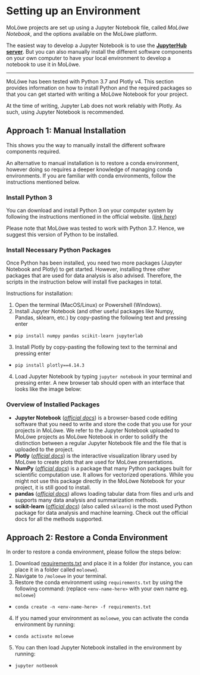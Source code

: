 # Setting up an Environment

MoLöwe projects are set up using a Jupyter Notebook file, called *MoLöwe Notebook*, and the options available on the MoLöwe platform.

The easiest way to develop a Jupyter Notebook is to use the [**JupyterHub server**](jupyter.leuphana.de).
But you can also manually install the different software components on your own computer to have your local
environment to develop a notebook to use it in MoLöwe. 

---

MoLöwe has been tested with Python 3.7 and Plotly v4. This section provides information on how to install Python
and the required packages so that you can get started with writing a MoLöwe Notebook for your project.

At the time of writing, Jupyter Lab does not work reliably with Plotly. As such, using Jupyter Notebook is recommended.

## **Approach 1: Manual Installation**

This shows you the way to manually install the different software components required. 

An alternative to manual installation is to restore a conda environment, however doing so requires a deeper
knowledge of managing conda environments. If you are familiar with conda environments, follow the instructions mentioned below.

### Install Python 3

You can download and install Python 3 on your computer system by following the instructions mentioned in the official website.
([*link here*](https://www.python.org/downloads/))

Please note that MoLöwe was tested to work with Python 3.7. Hence, we suggest this version of Python to be installed.

### Install Necessary Python Packages

Once Python has been installed, you need two more packages (Jupyter Notebook and Plotly) to get started.
However, installing three other packages that are used for data analysis is also advised. Therefore, the scripts in
the instruction below will install five packages in total.

Instructions for installation:

1. Open the terminal (MacOS/Linux) or Powershell (Windows).
2. Install Jupyter Notebook (and other useful packages like Numpy, Pandas, sklearn, etc.) by copy-pasting the following text and pressing enter
  - `pip install numpy pandas scikit-learn jupyterlab`
3. Install Plotly by copy-pasting the following text to the terminal and pressing enter
  - `pip install plotly==4.14.3`
4. Load Jupyter Notebook by typing `jupyter notebook` in your terminal and pressing enter. A new browser tab should open with an interface that looks like the image below:

### Overview of Installed Packages

* **Jupyter Notebook** ([*official docs*](https://jupyter-notebook.readthedocs.io/en/stable/)) is a browser-based code editing software that you need to write and store the code that you use for your projects in MoLöwe. We refer to the Jupyter Notebook uploaded to MoLöwe projects as MoLöwe Notebook in order to solidify the distinction between a regular Jupyter Notebook file and the file that is uploaded to the project.
* **Plotly** ([*official docs*](https://plotly.com/python/)) is the interactive visualization library used by MoLöwe to create plots that are used for MoLöwe presentations.
* **NumPy** ([*official docs*](https://numpy.org/doc/stable/)) is a package that many Python packages built for scientific computation use. It allows for vectorized operations. While you might not use this package directly in the MoLöwe Notebook for your project, it is still good to install.
* **pandas** ([*official docs*](https://pandas.pydata.org/docs/user_guide/index.html)) allows loading tabular data from files and urls and supports many data analysis and summarization methods.
* **scikit-learn** ([*official docs*](https://scikit-learn.org/stable/user_guide.html)) (also called `sklearn`) is the most used Python package for data analysis and machine learning. Check out the official docs for all the methods supported.

## **Approach 2: Restore a Conda Environment** 

In order to restore a conda environment, please follow the steps below:

1. Download [requirements.txt](./assets/requirements.txt) and place it in a folder (for instance, you can place it in a folder called `moloewe`).
2. Navigate to `/moloewe` in your terminal.
3. Restore the conda environment using `requirements.txt` by using the following command: (replace `<env-name-here>` with your own name eg. `moloewe`)
  - `conda create -n <env-name-here> -f requirements.txt`
4. If you named your environment as `moloewe`, you can activate the conda environment by running:
  - `conda activate moloewe`
5. You can then load Jupyter Notebook installed in the environment by running:
  - `jupyter notbeook`
